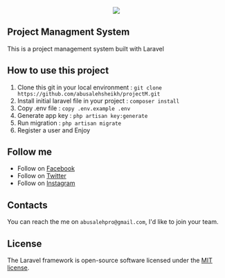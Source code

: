 <p align="center"><img src="https://laravel.com/assets/img/components/logo-laravel.svg"></p>

## Project Managment System

This is a project management system built with Laravel

## How to use this project 
1. Clone this git in your local environment : `git clone https://github.com/abusalehsheikh/projectM.git`
2. Install initial laravel file in your project : `composer install`
3. Copy .env file : `copy .env.example .env`
3. Generate app key : `php artisan key:generate`
4. Run migration : `php artisan migrate`
5. Register a user and 
   Enjoy

## Follow me

* Follow on [Facebook](http://fb.me/abusalehsheikh)
* Follow on [Twitter](http://twitter.com/abusalehsk)
* Follow on [Instagram](http://instagram.com/abusalehsheikh)



## Contacts

You can reach the me on `abusalehpro@gmail.com`, I'd like to join your team.


## License

The Laravel framework is open-source software licensed under the [MIT license](https://opensource.org/licenses/MIT).
